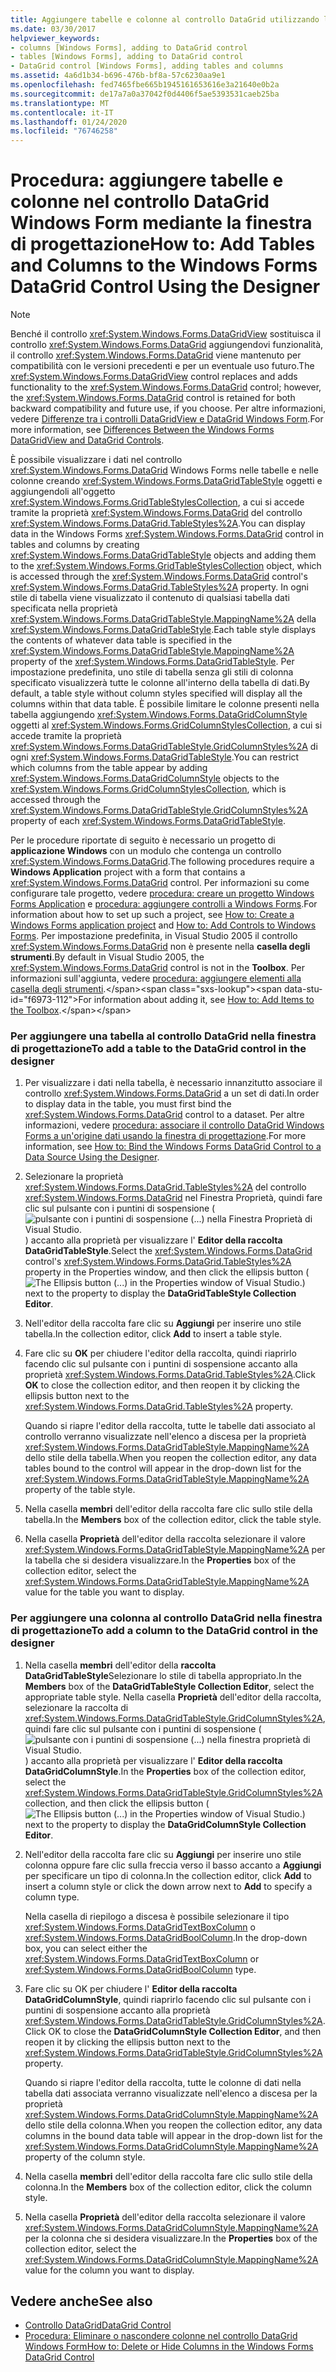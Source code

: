 ```yaml
---
title: Aggiungere tabelle e colonne al controllo DataGrid utilizzando la finestra di progettazione
ms.date: 03/30/2017
helpviewer_keywords:
- columns [Windows Forms], adding to DataGrid control
- tables [Windows Forms], adding to DataGrid control
- DataGrid control [Windows Forms], adding tables and columns
ms.assetid: 4a6d1b34-b696-476b-bf8a-57c6230aa9e1
ms.openlocfilehash: fed7465fbe665b1945161653616e3a21640e0b2a
ms.sourcegitcommit: de17a7a0a37042f0d4406f5ae5393531caeb25ba
ms.translationtype: MT
ms.contentlocale: it-IT
ms.lasthandoff: 01/24/2020
ms.locfileid: "76746258"
---
```

# <a name="how-to-add-tables-and-columns-to-the-windows-forms-datagrid-control-using-the-designer"></a><span data-ttu-id="f6973-102">Procedura: aggiungere tabelle e colonne nel controllo DataGrid Windows Form mediante la finestra di progettazione</span><span class="sxs-lookup"><span data-stu-id="f6973-102">How to: Add Tables and Columns to the Windows Forms DataGrid Control Using the Designer</span></span>

> [!NOTE]
> <span data-ttu-id="f6973-103">Benché il controllo <xref:System.Windows.Forms.DataGridView> sostituisca il controllo <xref:System.Windows.Forms.DataGrid> aggiungendovi funzionalità, il controllo <xref:System.Windows.Forms.DataGrid> viene mantenuto per compatibilità con le versioni precedenti e per un eventuale uso futuro.</span><span class="sxs-lookup"><span data-stu-id="f6973-103">The <xref:System.Windows.Forms.DataGridView> control replaces and adds functionality to the <xref:System.Windows.Forms.DataGrid> control; however, the <xref:System.Windows.Forms.DataGrid> control is retained for both backward compatibility and future use, if you choose.</span></span> <span data-ttu-id="f6973-104">Per altre informazioni, vedere [Differenze tra i controlli DataGridView e DataGrid Windows Form](differences-between-the-windows-forms-datagridview-and-datagrid-controls.md).</span><span class="sxs-lookup"><span data-stu-id="f6973-104">For more information, see [Differences Between the Windows Forms DataGridView and DataGrid Controls](differences-between-the-windows-forms-datagridview-and-datagrid-controls.md).</span></span>

<span data-ttu-id="f6973-105">È possibile visualizzare i dati nel controllo <xref:System.Windows.Forms.DataGrid> Windows Forms nelle tabelle e nelle colonne creando <xref:System.Windows.Forms.DataGridTableStyle> oggetti e aggiungendoli all'oggetto <xref:System.Windows.Forms.GridTableStylesCollection>, a cui si accede tramite la proprietà <xref:System.Windows.Forms.DataGrid> del controllo <xref:System.Windows.Forms.DataGrid.TableStyles%2A>.</span><span class="sxs-lookup"><span data-stu-id="f6973-105">You can display data in the Windows Forms <xref:System.Windows.Forms.DataGrid> control in tables and columns by creating <xref:System.Windows.Forms.DataGridTableStyle> objects and adding them to the <xref:System.Windows.Forms.GridTableStylesCollection> object, which is accessed through the <xref:System.Windows.Forms.DataGrid> control's <xref:System.Windows.Forms.DataGrid.TableStyles%2A> property.</span></span> <span data-ttu-id="f6973-106">In ogni stile di tabella viene visualizzato il contenuto di qualsiasi tabella dati specificata nella proprietà <xref:System.Windows.Forms.DataGridTableStyle.MappingName%2A> della <xref:System.Windows.Forms.DataGridTableStyle>.</span><span class="sxs-lookup"><span data-stu-id="f6973-106">Each table style displays the contents of whatever data table is specified in the <xref:System.Windows.Forms.DataGridTableStyle.MappingName%2A> property of the <xref:System.Windows.Forms.DataGridTableStyle>.</span></span> <span data-ttu-id="f6973-107">Per impostazione predefinita, uno stile di tabella senza gli stili di colonna specificato visualizzerà tutte le colonne all'interno della tabella di dati.</span><span class="sxs-lookup"><span data-stu-id="f6973-107">By default, a table style without column styles specified will display all the columns within that data table.</span></span> <span data-ttu-id="f6973-108">È possibile limitare le colonne presenti nella tabella aggiungendo <xref:System.Windows.Forms.DataGridColumnStyle> oggetti al <xref:System.Windows.Forms.GridColumnStylesCollection>, a cui si accede tramite la proprietà <xref:System.Windows.Forms.DataGridTableStyle.GridColumnStyles%2A> di ogni <xref:System.Windows.Forms.DataGridTableStyle>.</span><span class="sxs-lookup"><span data-stu-id="f6973-108">You can restrict which columns from the table appear by adding <xref:System.Windows.Forms.DataGridColumnStyle> objects to the <xref:System.Windows.Forms.GridColumnStylesCollection>, which is accessed through the <xref:System.Windows.Forms.DataGridTableStyle.GridColumnStyles%2A> property of each <xref:System.Windows.Forms.DataGridTableStyle>.</span></span>

<span data-ttu-id="f6973-109">Per le procedure riportate di seguito è necessario un progetto di **applicazione Windows** con un modulo che contenga un controllo <xref:System.Windows.Forms.DataGrid>.</span><span class="sxs-lookup"><span data-stu-id="f6973-109">The following procedures require a **Windows Application** project with a form that contains a <xref:System.Windows.Forms.DataGrid> control.</span></span> <span data-ttu-id="f6973-110">Per informazioni su come configurare tale progetto, vedere [procedura: creare un progetto Windows Forms Application](/visualstudio/ide/step-1-create-a-windows-forms-application-project) e [procedura: aggiungere controlli a Windows Forms](how-to-add-controls-to-windows-forms.md).</span><span class="sxs-lookup"><span data-stu-id="f6973-110">For information about how to set up such a project, see [How to: Create a Windows Forms application project](/visualstudio/ide/step-1-create-a-windows-forms-application-project) and [How to: Add Controls to Windows Forms](how-to-add-controls-to-windows-forms.md).</span></span> <span data-ttu-id="f6973-111">Per impostazione predefinita, in Visual Studio 2005 il controllo <xref:System.Windows.Forms.DataGrid> non è presente nella **casella degli strumenti**.</span><span class="sxs-lookup"><span data-stu-id="f6973-111">By default in Visual Studio 2005, the <xref:System.Windows.Forms.DataGrid> control is not in the **Toolbox**.</span></span> <span data-ttu-id="f6973-112">Per informazioni sull'aggiunta, vedere [procedura: aggiungere elementi alla casella degli strumenti](https://docs.microsoft.com/previous-versions/visualstudio/visual-studio-2010/ms165355(v=vs.100)).</span><span class="sxs-lookup"><span data-stu-id="f6973-112">For information about adding it, see [How to: Add Items to the Toolbox](https://docs.microsoft.com/previous-versions/visualstudio/visual-studio-2010/ms165355(v=vs.100)).</span></span>

### <a name="to-add-a-table-to-the-datagrid-control-in-the-designer"></a><span data-ttu-id="f6973-113">Per aggiungere una tabella al controllo DataGrid nella finestra di progettazione</span><span class="sxs-lookup"><span data-stu-id="f6973-113">To add a table to the DataGrid control in the designer</span></span>

1. <span data-ttu-id="f6973-114">Per visualizzare i dati nella tabella, è necessario innanzitutto associare il controllo <xref:System.Windows.Forms.DataGrid> a un set di dati.</span><span class="sxs-lookup"><span data-stu-id="f6973-114">In order to display data in the table, you must first bind the <xref:System.Windows.Forms.DataGrid> control to a dataset.</span></span> <span data-ttu-id="f6973-115">Per altre informazioni, vedere [procedura: associare il controllo DataGrid Windows Forms a un'origine dati usando la finestra di progettazione](bind-wf-datagrid-control-to-a-data-source-using-the-designer.md).</span><span class="sxs-lookup"><span data-stu-id="f6973-115">For more information, see [How to: Bind the Windows Forms DataGrid Control to a Data Source Using the Designer](bind-wf-datagrid-control-to-a-data-source-using-the-designer.md).</span></span>

2. <span data-ttu-id="f6973-116">Selezionare la proprietà <xref:System.Windows.Forms.DataGrid.TableStyles%2A> del controllo <xref:System.Windows.Forms.DataGrid> nel Finestra Proprietà, quindi fare clic sul pulsante con i puntini di sospensione (![pulsante con i puntini di sospensione (...) nella Finestra Proprietà di Visual Studio.](./media/visual-studio-ellipsis-button.png)) accanto alla proprietà per visualizzare l' **Editor della raccolta DataGridTableStyle**.</span><span class="sxs-lookup"><span data-stu-id="f6973-116">Select the <xref:System.Windows.Forms.DataGrid> control's <xref:System.Windows.Forms.DataGrid.TableStyles%2A> property in the Properties window, and then click the ellipsis button (![The Ellipsis button (...) in the Properties window of Visual Studio.](./media/visual-studio-ellipsis-button.png)) next to the property to display the **DataGridTableStyle Collection Editor**.</span></span>

3. <span data-ttu-id="f6973-117">Nell'editor della raccolta fare clic su **Aggiungi** per inserire uno stile tabella.</span><span class="sxs-lookup"><span data-stu-id="f6973-117">In the collection editor, click **Add** to insert a table style.</span></span>

4. <span data-ttu-id="f6973-118">Fare clic su **OK** per chiudere l'editor della raccolta, quindi riaprirlo facendo clic sul pulsante con i puntini di sospensione accanto alla proprietà <xref:System.Windows.Forms.DataGrid.TableStyles%2A>.</span><span class="sxs-lookup"><span data-stu-id="f6973-118">Click **OK** to close the collection editor, and then reopen it by clicking the ellipsis button next to the <xref:System.Windows.Forms.DataGrid.TableStyles%2A> property.</span></span>

     <span data-ttu-id="f6973-119">Quando si riapre l'editor della raccolta, tutte le tabelle dati associato al controllo verranno visualizzate nell'elenco a discesa per la proprietà <xref:System.Windows.Forms.DataGridTableStyle.MappingName%2A> dello stile della tabella.</span><span class="sxs-lookup"><span data-stu-id="f6973-119">When you reopen the collection editor, any data tables bound to the control will appear in the drop-down list for the <xref:System.Windows.Forms.DataGridTableStyle.MappingName%2A> property of the table style.</span></span>

5. <span data-ttu-id="f6973-120">Nella casella **membri** dell'editor della raccolta fare clic sullo stile della tabella.</span><span class="sxs-lookup"><span data-stu-id="f6973-120">In the **Members** box of the collection editor, click the table style.</span></span>

6. <span data-ttu-id="f6973-121">Nella casella **Proprietà** dell'editor della raccolta selezionare il valore <xref:System.Windows.Forms.DataGridTableStyle.MappingName%2A> per la tabella che si desidera visualizzare.</span><span class="sxs-lookup"><span data-stu-id="f6973-121">In the **Properties** box of the collection editor, select the <xref:System.Windows.Forms.DataGridTableStyle.MappingName%2A> value for the table you want to display.</span></span>

### <a name="to-add-a-column-to-the-datagrid-control-in-the-designer"></a><span data-ttu-id="f6973-122">Per aggiungere una colonna al controllo DataGrid nella finestra di progettazione</span><span class="sxs-lookup"><span data-stu-id="f6973-122">To add a column to the DataGrid control in the designer</span></span>

1. <span data-ttu-id="f6973-123">Nella casella **membri** dell'editor della **raccolta DataGridTableStyle**Selezionare lo stile di tabella appropriato.</span><span class="sxs-lookup"><span data-stu-id="f6973-123">In the **Members** box of the **DataGridTableStyle Collection Editor**, select the appropriate table style.</span></span> <span data-ttu-id="f6973-124">Nella casella **Proprietà** dell'editor della raccolta, selezionare la raccolta di <xref:System.Windows.Forms.DataGridTableStyle.GridColumnStyles%2A>, quindi fare clic sul pulsante con i puntini di sospensione (![pulsante con i puntini di sospensione (...) nella finestra proprietà di Visual Studio.](./media/visual-studio-ellipsis-button.png)) accanto alla proprietà per visualizzare l' **Editor della raccolta DataGridColumnStyle**.</span><span class="sxs-lookup"><span data-stu-id="f6973-124">In the **Properties** box of the collection editor, select the <xref:System.Windows.Forms.DataGridTableStyle.GridColumnStyles%2A> collection, and then click the ellipsis button (![The Ellipsis button (...) in the Properties window of Visual Studio.](./media/visual-studio-ellipsis-button.png)) next to the property to display the **DataGridColumnStyle Collection Editor**.</span></span>

2. <span data-ttu-id="f6973-125">Nell'editor della raccolta fare clic su **Aggiungi** per inserire uno stile colonna oppure fare clic sulla freccia verso il basso accanto a **Aggiungi** per specificare un tipo di colonna.</span><span class="sxs-lookup"><span data-stu-id="f6973-125">In the collection editor, click **Add** to insert a column style or click the down arrow next to **Add** to specify a column type.</span></span>

     <span data-ttu-id="f6973-126">Nella casella di riepilogo a discesa è possibile selezionare il tipo <xref:System.Windows.Forms.DataGridTextBoxColumn> o <xref:System.Windows.Forms.DataGridBoolColumn>.</span><span class="sxs-lookup"><span data-stu-id="f6973-126">In the drop-down box, you can select either the <xref:System.Windows.Forms.DataGridTextBoxColumn> or <xref:System.Windows.Forms.DataGridBoolColumn> type.</span></span>

3. <span data-ttu-id="f6973-127">Fare clic su OK per chiudere l' **Editor della raccolta DataGridColumnStyle**, quindi riaprirlo facendo clic sul pulsante con i puntini di sospensione accanto alla proprietà <xref:System.Windows.Forms.DataGridTableStyle.GridColumnStyles%2A>.</span><span class="sxs-lookup"><span data-stu-id="f6973-127">Click OK to close the **DataGridColumnStyle Collection Editor**, and then reopen it by clicking the ellipsis button next to the <xref:System.Windows.Forms.DataGridTableStyle.GridColumnStyles%2A> property.</span></span>

     <span data-ttu-id="f6973-128">Quando si riapre l'editor della raccolta, tutte le colonne di dati nella tabella dati associata verranno visualizzate nell'elenco a discesa per la proprietà <xref:System.Windows.Forms.DataGridColumnStyle.MappingName%2A> dello stile della colonna.</span><span class="sxs-lookup"><span data-stu-id="f6973-128">When you reopen the collection editor, any data columns in the bound data table will appear in the drop-down list for the <xref:System.Windows.Forms.DataGridColumnStyle.MappingName%2A> property of the column style.</span></span>

4. <span data-ttu-id="f6973-129">Nella casella **membri** dell'editor della raccolta fare clic sullo stile della colonna.</span><span class="sxs-lookup"><span data-stu-id="f6973-129">In the **Members** box of the collection editor, click the column style.</span></span>

5. <span data-ttu-id="f6973-130">Nella casella **Proprietà** dell'editor della raccolta selezionare il valore <xref:System.Windows.Forms.DataGridColumnStyle.MappingName%2A> per la colonna che si desidera visualizzare.</span><span class="sxs-lookup"><span data-stu-id="f6973-130">In the **Properties** box of the collection editor, select the <xref:System.Windows.Forms.DataGridColumnStyle.MappingName%2A> value for the column you want to display.</span></span>

## <a name="see-also"></a><span data-ttu-id="f6973-131">Vedere anche</span><span class="sxs-lookup"><span data-stu-id="f6973-131">See also</span></span>

- [<span data-ttu-id="f6973-132">Controllo DataGrid</span><span class="sxs-lookup"><span data-stu-id="f6973-132">DataGrid Control</span></span>](datagrid-control-windows-forms.md)
- [<span data-ttu-id="f6973-133">Procedura: Eliminare o nascondere colonne nel controllo DataGrid Windows Form</span><span class="sxs-lookup"><span data-stu-id="f6973-133">How to: Delete or Hide Columns in the Windows Forms DataGrid Control</span></span>](how-to-delete-or-hide-columns-in-the-windows-forms-datagrid-control.md)
